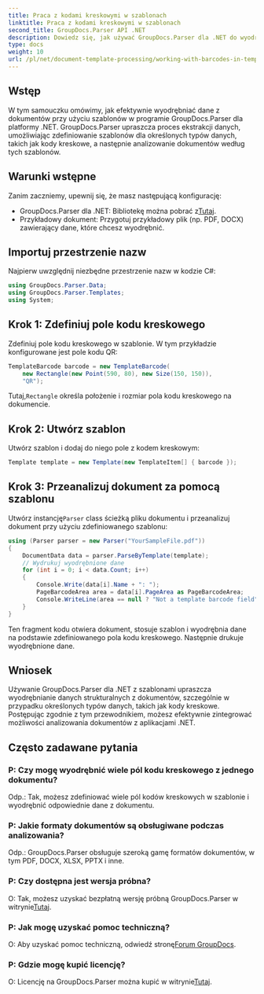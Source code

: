 ```yaml
---
title: Praca z kodami kreskowymi w szablonach
linktitle: Praca z kodami kreskowymi w szablonach
second_title: GroupDocs.Parser API .NET
description: Dowiedz się, jak używać GroupDocs.Parser dla .NET do wyodrębniania danych strukturalnych z dokumentów przy użyciu szablonów. Uprość wyodrębnianie danych dzięki polom kodów kreskowych.
type: docs
weight: 10
url: /pl/net/document-template-processing/working-with-barcodes-in-templates/
---
```

## Wstęp
W tym samouczku omówimy, jak efektywnie wyodrębniać dane z dokumentów przy użyciu szablonów w programie GroupDocs.Parser dla platformy .NET. GroupDocs.Parser upraszcza proces ekstrakcji danych, umożliwiając zdefiniowanie szablonów dla określonych typów danych, takich jak kody kreskowe, a następnie analizowanie dokumentów według tych szablonów.
## Warunki wstępne
Zanim zaczniemy, upewnij się, że masz następującą konfigurację:
-  GroupDocs.Parser dla .NET: Bibliotekę można pobrać z[Tutaj](https://releases.groupdocs.com/parser/net/).
- Przykładowy dokument: Przygotuj przykładowy plik (np. PDF, DOCX) zawierający dane, które chcesz wyodrębnić.

## Importuj przestrzenie nazw
Najpierw uwzględnij niezbędne przestrzenie nazw w kodzie C#:
```csharp
using GroupDocs.Parser.Data;
using GroupDocs.Parser.Templates;
using System;
```
## Krok 1: Zdefiniuj pole kodu kreskowego
Zdefiniuj pole kodu kreskowego w szablonie. W tym przykładzie konfigurowane jest pole kodu QR:
```csharp
TemplateBarcode barcode = new TemplateBarcode(
    new Rectangle(new Point(590, 80), new Size(150, 150)),
    "QR");
```
 Tutaj,`Rectangle` określa położenie i rozmiar pola kodu kreskowego na dokumencie.
## Krok 2: Utwórz szablon
Utwórz szablon i dodaj do niego pole z kodem kreskowym:
```csharp
Template template = new Template(new TemplateItem[] { barcode });
```
## Krok 3: Przeanalizuj dokument za pomocą szablonu
 Utwórz instancję`Parser` class ścieżką pliku dokumentu i przeanalizuj dokument przy użyciu zdefiniowanego szablonu:
```csharp
using (Parser parser = new Parser("YourSampleFile.pdf"))
{
    DocumentData data = parser.ParseByTemplate(template);
    // Wydrukuj wyodrębnione dane
    for (int i = 0; i < data.Count; i++)
    {
        Console.Write(data[i].Name + ": ");
        PageBarcodeArea area = data[i].PageArea as PageBarcodeArea;
        Console.WriteLine(area == null ? "Not a template barcode field" : area.Value);
    }
}
```
Ten fragment kodu otwiera dokument, stosuje szablon i wyodrębnia dane na podstawie zdefiniowanego pola kodu kreskowego. Następnie drukuje wyodrębnione dane.

## Wniosek
Używanie GroupDocs.Parser dla .NET z szablonami upraszcza wyodrębnianie danych strukturalnych z dokumentów, szczególnie w przypadku określonych typów danych, takich jak kody kreskowe. Postępując zgodnie z tym przewodnikiem, możesz efektywnie zintegrować możliwości analizowania dokumentów z aplikacjami .NET.

## Często zadawane pytania
### P: Czy mogę wyodrębnić wiele pól kodu kreskowego z jednego dokumentu?
Odp.: Tak, możesz zdefiniować wiele pól kodów kreskowych w szablonie i wyodrębnić odpowiednie dane z dokumentu.
### P: Jakie formaty dokumentów są obsługiwane podczas analizowania?
Odp.: GroupDocs.Parser obsługuje szeroką gamę formatów dokumentów, w tym PDF, DOCX, XLSX, PPTX i inne.
### P: Czy dostępna jest wersja próbna?
 O: Tak, możesz uzyskać bezpłatną wersję próbną GroupDocs.Parser w witrynie[Tutaj](https://releases.groupdocs.com/).
### P: Jak mogę uzyskać pomoc techniczną?
 O: Aby uzyskać pomoc techniczną, odwiedź stronę[Forum GroupDocs](https://forum.groupdocs.com/c/parser/17).
### P: Gdzie mogę kupić licencję?
 O: Licencję na GroupDocs.Parser można kupić w witrynie[Tutaj](https://purchase.groupdocs.com/buy).